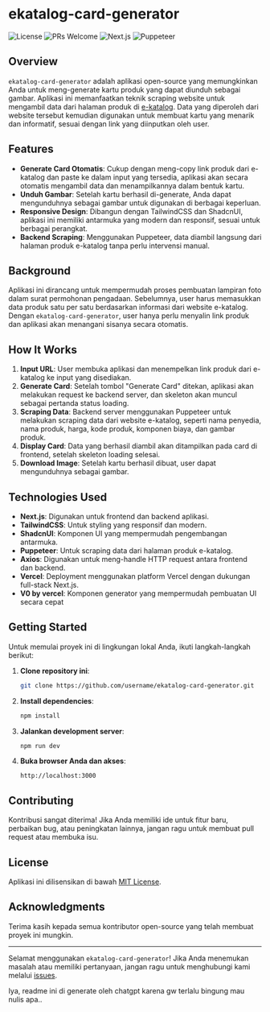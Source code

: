 # ekatalog-card-generator

![License](https://img.shields.io/badge/license-MIT-blue.svg)
![PRs Welcome](https://img.shields.io/badge/PRs-welcome-brightgreen.svg)
![Next.js](https://img.shields.io/badge/Next.js-12.0.0-blue.svg)
![Puppeteer](https://img.shields.io/badge/Puppeteer-13.0.0-blue.svg)

## Overview

`ekatalog-card-generator` adalah aplikasi open-source yang memungkinkan Anda untuk meng-generate kartu produk yang dapat diunduh sebagai gambar. Aplikasi ini memanfaatkan teknik scraping website untuk mengambil data dari halaman produk di [e-katalog](https://ekatalog.lkpp.go.id/). Data yang diperoleh dari website tersebut kemudian digunakan untuk membuat kartu yang menarik dan informatif, sesuai dengan link yang diinputkan oleh user.

## Features

- **Generate Card Otomatis**: Cukup dengan meng-copy link produk dari e-katalog dan paste ke dalam input yang tersedia, aplikasi akan secara otomatis mengambil data dan menampilkannya dalam bentuk kartu.
- **Unduh Gambar**: Setelah kartu berhasil di-generate, Anda dapat mengunduhnya sebagai gambar untuk digunakan di berbagai keperluan.
- **Responsive Design**: Dibangun dengan TailwindCSS dan ShadcnUI, aplikasi ini memiliki antarmuka yang modern dan responsif, sesuai untuk berbagai perangkat.
- **Backend Scraping**: Menggunakan Puppeteer, data diambil langsung dari halaman produk e-katalog tanpa perlu intervensi manual.

## Background

Aplikasi ini dirancang untuk mempermudah proses pembuatan lampiran foto dalam surat permohonan pengadaan. Sebelumnya, user harus memasukkan data produk satu per satu berdasarkan informasi dari website e-katalog. Dengan `ekatalog-card-generator`, user hanya perlu menyalin link produk dan aplikasi akan menangani sisanya secara otomatis.

## How It Works

1. **Input URL**: User membuka aplikasi dan menempelkan link produk dari e-katalog ke input yang disediakan.
2. **Generate Card**: Setelah tombol "Generate Card" ditekan, aplikasi akan melakukan request ke backend server, dan skeleton akan muncul sebagai pertanda status loading.
3. **Scraping Data**: Backend server menggunakan Puppeteer untuk melakukan scraping data dari website e-katalog, seperti nama penyedia, nama produk, harga, kode produk, komponen biaya, dan gambar produk.
4. **Display Card**: Data yang berhasil diambil akan ditampilkan pada card di frontend, setelah skeleton loading selesai.
5. **Download Image**: Setelah kartu berhasil dibuat, user dapat mengunduhnya sebagai gambar.

## Technologies Used

- **Next.js**: Digunakan untuk frontend dan backend aplikasi.
- **TailwindCSS**: Untuk styling yang responsif dan modern.
- **ShadcnUI**: Komponen UI yang mempermudah pengembangan antarmuka.
- **Puppeteer**: Untuk scraping data dari halaman produk e-katalog.
- **Axios**: Digunakan untuk meng-handle HTTP request antara frontend dan backend.
- **Vercel**: Deployment menggunakan platform Vercel dengan dukungan full-stack Next.js.
- **V0 by vercel**: Komponen generator yang mempermudah pembuatan UI secara cepat

## Getting Started

Untuk memulai proyek ini di lingkungan lokal Anda, ikuti langkah-langkah berikut:

1. **Clone repository ini**:
    ```bash
    git clone https://github.com/username/ekatalog-card-generator.git
    ```
2. **Install dependencies**:
    ```bash
    npm install
    ```
3. **Jalankan development server**:
    ```bash
    npm run dev
    ```
4. **Buka browser Anda dan akses**:
    ```
    http://localhost:3000
    ```

## Contributing

Kontribusi sangat diterima! Jika Anda memiliki ide untuk fitur baru, perbaikan bug, atau peningkatan lainnya, jangan ragu untuk membuat pull request atau membuka isu.

## License

Aplikasi ini dilisensikan di bawah [MIT License](LICENSE).

## Acknowledgments

Terima kasih kepada semua kontributor open-source yang telah membuat proyek ini mungkin. 

---

Selamat menggunakan `ekatalog-card-generator`! Jika Anda menemukan masalah atau memiliki pertanyaan, jangan ragu untuk menghubungi kami melalui [issues](https://github.com/username/ekatalog-card-generator/issues).

Iya, readme ini di generate oleh chatgpt karena gw terlalu bingung mau nulis apa..
